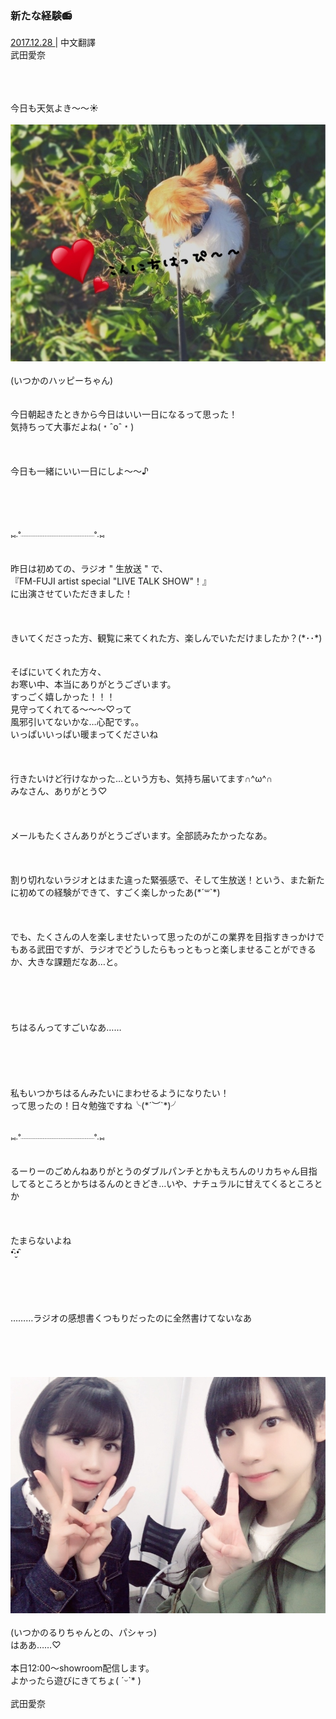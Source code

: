 ### 新たな経験📻
<a target="_blank" rel="noreferrer noopener" href="http://blog.nanabunnonijyuuni.com/s/n227/diary/detail/81?ima=3050&cd=blog">2017.12.28 </a>| 中文翻譯<a target="_blank" rel="noreferrer noopener" href=""></a><br>
武田愛奈<br>
<p><br><br><br>
今日も天気よき〜〜☀︎<br><br>
<img src="../../../../../Album/Backup/Blog/Aina/Dec2017/20171228_Blog_Aina_1.jpg"><br><br>
(いつかのハッピーちゃん)<br><br><br>
今日朝起きたときから今日はいい一日になるって思った！<br>
気持ちって大事だよね(﹡ˆoˆ﹡)<br><br><br><br>
今日も一緒にいい一日にしよ〜〜♪<br><br><br><br><br><br>
⑅︎∙︎˚┈︎┈︎┈︎┈︎┈︎┈︎┈︎┈︎┈︎┈︎┈︎┈︎┈︎┈︎˚∙︎⑅︎<br><br><br>
昨日は初めての、ラジオ " 生放送 " で、<br>
『FM-FUJI artist special "LIVE TALK SHOW"！』<br>
に出演させていただきました！<br><br><br><br>
きいてくださった方、観覧に来てくれた方、楽しんでいただけましたか？(*･･*)<br><br><br>
そばにいてくれた方々、<br>
お寒い中、本当にありがとうございます。<br>
すっごく嬉しかった！！！<br>
見守ってくれてる〜〜〜♡って<br>
風邪引いてないかな…心配です。。<br>
いっぱいいっぱい暖まってくださいね<br><br><br><br>
行きたいけど行けなかった…という方も、気持ち届いてます∩^ω^∩<br>
みなさん、ありがとう♡<br><br><br><br>
メールもたくさんありがとうございます。全部読みたかったなあ。<br><br><br><br>
割り切れないラジオとはまた違った緊張感で、そして生放送！という、また新たに初めての経験ができて、すごく楽しかったあ(*´꒳`*)<br><br><br><br>
でも、たくさんの人を楽しませたいって思ったのがこの業界を目指すきっかけでもある武田ですが、ラジオでどうしたらもっともっと楽しませることができるか、大きな課題だなあ…と。<br><br><br><br><br><br>
ちはるんってすごいなあ……<br><br><br><br><br><br>
私もいつかちはるんみたいにまわせるようになりたい！<br>
って思ったの！日々勉強ですね╰(*´︶`*)╯<br><br><br>
⑅︎∙︎˚┈︎┈︎┈︎┈︎┈︎┈︎┈︎┈︎┈︎┈︎┈︎┈︎┈︎┈︎˚∙︎⑅︎<br><br><br>
るーりーのごめんねありがとうのダブルパンチとかもえちんのリカちゃん目指してるところとかちはるんのときどき…いや、ナチュラルに甘えてくるところとか<br><br><br><br>
たまらないよね<br>
•̑‧̮•̑<br><br><br><br><br><br>
………ラジオの感想書くつもりだったのに全然書けてないなあ<br><br><br><br><br><br>
<img src="../../../../../Album/Backup/Blog/Aina/Dec2017/20171228_Blog_Aina_2.jpg"><br><br>
(いつかのるりちゃんとの、パシャっ)<br>
はああ……♡<br><br>
本日12:00〜showroom配信します。<br>
よかったら遊びにきてちょ( ˊᵕˋ* )<br><br>
武田愛奈</p>